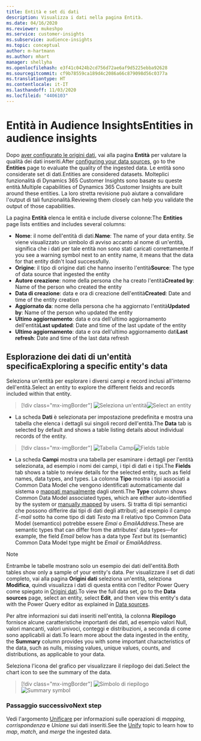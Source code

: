 ```yaml
---
title: Entità e set di dati
description: Visualizza i dati nella pagina Entità.
ms.date: 04/16/2020
ms.reviewer: mukeshpo
ms.service: customer-insights
ms.subservice: audience-insights
ms.topic: conceptual
author: m-hartmann
ms.author: mhart
manager: shellyha
ms.openlocfilehash: e3f41c0424b2cd756d72ae6af9d5225ebba92628
ms.sourcegitcommit: cf9b78559ca189d4c2086a66c879098d56c0377a
ms.translationtype: HT
ms.contentlocale: it-IT
ms.lasthandoff: 11/03/2020
ms.locfileid: "4406103"
---
```

# <a name="entities-in-audience-insights"></a><span data-ttu-id="c3a8a-103">Entità in Audience Insights</span><span class="sxs-lookup"><span data-stu-id="c3a8a-103">Entities in audience insights</span></span>

<span data-ttu-id="c3a8a-104">Dopo [aver configurato le origini dati](data-sources.md), vai alla pagina **Entità** per valutare la qualità dei dati inseriti.</span><span class="sxs-lookup"><span data-stu-id="c3a8a-104">After [configuring your data sources](data-sources.md), go to the **Entities** page to evaluate the quality of the ingested data.</span></span> <span data-ttu-id="c3a8a-105">Le entità sono considerate set di dati.</span><span class="sxs-lookup"><span data-stu-id="c3a8a-105">Entities are considered datasets.</span></span> <span data-ttu-id="c3a8a-106">Molteplici funzionalità di Dynamics 365 Customer Insights sono basate su queste entità.</span><span class="sxs-lookup"><span data-stu-id="c3a8a-106">Multiple capabilities of Dynamics 365 Customer Insights are built around these entities.</span></span> <span data-ttu-id="c3a8a-107">La loro stretta revisione può aiutare a convalidare l'output di tali funzionalità.</span><span class="sxs-lookup"><span data-stu-id="c3a8a-107">Reviewing them closely can help you validate the output of those capabilities.</span></span>

<span data-ttu-id="c3a8a-108">La pagina **Entità** elenca le entità e include diverse colonne:</span><span class="sxs-lookup"><span data-stu-id="c3a8a-108">The **Entities** page lists entities and includes several columns:</span></span>

- <span data-ttu-id="c3a8a-109">**Nome**: il nome dell'entità di dati.</span><span class="sxs-lookup"><span data-stu-id="c3a8a-109">**Name**: The name of your data entity.</span></span> <span data-ttu-id="c3a8a-110">Se viene visualizzato un simbolo di avviso accanto al nome di un'entità, significa che i dati per tale entità non sono stati caricati correttamente.</span><span class="sxs-lookup"><span data-stu-id="c3a8a-110">If you see a warning symbol next to an entity name, it means that the data for that entity didn't load successfully.</span></span>
- <span data-ttu-id="c3a8a-111">**Origine**: il tipo di origine dati che hanno inserito l'entità</span><span class="sxs-lookup"><span data-stu-id="c3a8a-111">**Source**: The type of data source that ingested the entity</span></span>
- <span data-ttu-id="c3a8a-112">**Autore creazione**: nome della persona che ha creato l'entità</span><span class="sxs-lookup"><span data-stu-id="c3a8a-112">**Created by**: Name of the person who created the entity</span></span>
- <span data-ttu-id="c3a8a-113">**Data di creazione**: data e ora di creazione dell'entità</span><span class="sxs-lookup"><span data-stu-id="c3a8a-113">**Created**: Date and time of the entity creation</span></span>
- <span data-ttu-id="c3a8a-114">**Aggiornato da**: nome della persona che ha aggiornato l'entità</span><span class="sxs-lookup"><span data-stu-id="c3a8a-114">**Updated by**: Name of the person who updated the entity</span></span>
- <span data-ttu-id="c3a8a-115">**Ultimo aggiornamento**: data e ora dell'ultimo aggiornamento dell'entità</span><span class="sxs-lookup"><span data-stu-id="c3a8a-115">**Last updated**: Date and time of the last update of the entity</span></span>
- <span data-ttu-id="c3a8a-116">**Ultimo aggiornamento**: data e ora dell'ultimo aggiornamento dati</span><span class="sxs-lookup"><span data-stu-id="c3a8a-116">**Last refresh**: Date and time of the last data refresh</span></span>

## <a name="exploring-a-specific-entitys-data"></a><span data-ttu-id="c3a8a-117">Esplorazione dei dati di un'entità specifica</span><span class="sxs-lookup"><span data-stu-id="c3a8a-117">Exploring a specific entity's data</span></span>

<span data-ttu-id="c3a8a-118">Seleziona un'entità per esplorare i diversi campi e record inclusi all'interno dell'entità.</span><span class="sxs-lookup"><span data-stu-id="c3a8a-118">Select an entity to explore the different fields and records included within that entity.</span></span>

> [!div class="mx-imgBorder"]
> <span data-ttu-id="c3a8a-119">![Seleziona un'entità](media/data-manager-entities-data.png "Seleziona un'entità")</span><span class="sxs-lookup"><span data-stu-id="c3a8a-119">![Select an entity](media/data-manager-entities-data.png "Select an entity")</span></span>

- <span data-ttu-id="c3a8a-120">La scheda **Dati** è selezionata per impostazione predefinita e mostra una tabella che elenca i dettagli sui singoli record dell'entità.</span><span class="sxs-lookup"><span data-stu-id="c3a8a-120">The **Data** tab is selected by default and shows a table listing details about individual records of the entity.</span></span>

> [!div class="mx-imgBorder"]
> <span data-ttu-id="c3a8a-121">![Tabella Campi](media/data-manager-entities-fields.PNG "Tabella Campi")</span><span class="sxs-lookup"><span data-stu-id="c3a8a-121">![Fields table](media/data-manager-entities-fields.PNG "Fields table")</span></span>

- <span data-ttu-id="c3a8a-122">La scheda **Campi** mostra una tabella per esaminare i dettagli per l'entità selezionata, ad esempio i nomi dei campi, i tipi di dati e i tipi.</span><span class="sxs-lookup"><span data-stu-id="c3a8a-122">The **Fields** tab shows a table to review details for the selected entity, such as field names, data types, and types.</span></span> <span data-ttu-id="c3a8a-123">La colonna **Tipo** mostra i tipi associati a Common Data Model che vengono identificati automaticamente dal sistema o [mappati manualmente](map-entities.md) dagli utenti.</span><span class="sxs-lookup"><span data-stu-id="c3a8a-123">The **Type** column shows Common Data Model associated types, which are either auto-identified by the system or [manually mapped](map-entities.md) by users.</span></span> <span data-ttu-id="c3a8a-124">Si tratta di tipi semantici che possono differire dai tipi di dati degli attributi; ad esempio il campo *E-mail* sotto ha come tipo di dati *Testo* ma il relativo tipo Common Data Model (semantico) potrebbe essere *Emai* o *EmailAddress*.</span><span class="sxs-lookup"><span data-stu-id="c3a8a-124">These are semantic types that can differ from the attributes' data types—for example, the field *Email* below has a data type *Text* but its (semantic) Common Data Model type might be *Email* or *EmailAddress*.</span></span>

> [!NOTE]
> <span data-ttu-id="c3a8a-125">Entrambe le tabelle mostrano solo un esempio dei dati dell'entità.</span><span class="sxs-lookup"><span data-stu-id="c3a8a-125">Both tables show only a sample of your entity's data.</span></span> <span data-ttu-id="c3a8a-126">Per visualizzare il set di dati completo, vai alla pagina **Origini dati** seleziona un'entità, seleziona **Modifica**, quindi visualizza i dati di questa entità con l'editor Power Query come spiegato in [Origini dati](data-sources.md).</span><span class="sxs-lookup"><span data-stu-id="c3a8a-126">To view the full data set, go to the **Data sources** page, select an entity, select **Edit**, and then view this entity's data with the Power Query editor as explained in [Data sources](data-sources.md).</span></span>

<span data-ttu-id="c3a8a-127">Per altre informazioni sui dati inseriti nell'entità, la colonna **Riepilogo** fornisce alcune caratteristiche importanti dei dati, ad esempio valori Null, valori mancanti, valori univoci, conteggi e distribuzioni, a seconda di come sono applicabili ai dati.</span><span class="sxs-lookup"><span data-stu-id="c3a8a-127">To learn more about the data ingested in the entity, the **Summary** column provides you with some important characteristics of the data, such as nulls, missing values, unique values, counts, and distributions, as applicable to your data.</span></span>

<span data-ttu-id="c3a8a-128">Seleziona l'icona del grafico per visualizzare il riepilogo dei dati.</span><span class="sxs-lookup"><span data-stu-id="c3a8a-128">Select the chart icon to see the summary of the data.</span></span>

> [!div class="mx-imgBorder"]
> <span data-ttu-id="c3a8a-129">![Simbolo di riepilogo](media/data-manager-entities-summary.png "Tabella riepilogo dati")</span><span class="sxs-lookup"><span data-stu-id="c3a8a-129">![Summary symbol](media/data-manager-entities-summary.png "Data summary table")</span></span>

### <a name="next-step"></a><span data-ttu-id="c3a8a-130">Passaggio successivo</span><span class="sxs-lookup"><span data-stu-id="c3a8a-130">Next step</span></span>

<span data-ttu-id="c3a8a-131">Vedi l'argomento [Unificare](data-unification.md) per informazioni sulle operazioni di *mapping*, *corrispondenza* e *Unione* sui dati inseriti.</span><span class="sxs-lookup"><span data-stu-id="c3a8a-131">See the [Unify](data-unification.md) topic to learn how to *map*, *match*, and *merge* the ingested data.</span></span>
